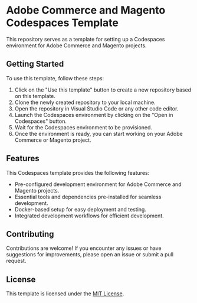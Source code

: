 # Adobe Commerce and Magento Codespaces Template

This repository serves as a template for setting up a Codespaces environment for Adobe Commerce and Magento projects.

## Getting Started

To use this template, follow these steps:

1. Click on the "Use this template" button to create a new repository based on this template.
2. Clone the newly created repository to your local machine.
3. Open the repository in Visual Studio Code or any other code editor.
4. Launch the Codespaces environment by clicking on the "Open in Codespaces" button.
5. Wait for the Codespaces environment to be provisioned.
6. Once the environment is ready, you can start working on your Adobe Commerce or Magento project.

## Features

This Codespaces template provides the following features:

- Pre-configured development environment for Adobe Commerce and Magento projects.
- Essential tools and dependencies pre-installed for seamless development.
- Docker-based setup for easy deployment and testing.
- Integrated development workflows for efficient development.

## Contributing

Contributions are welcome! If you encounter any issues or have suggestions for improvements, please open an issue or submit a pull request.

## License

This template is licensed under the [MIT License](LICENSE).
